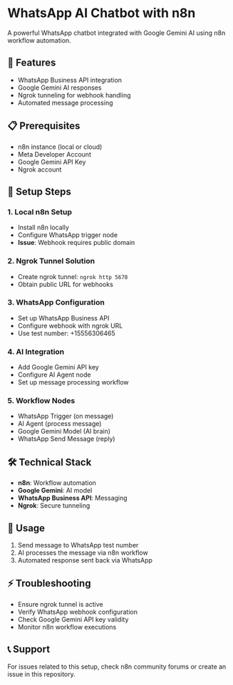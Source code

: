 # WhatsApp AI Chatbot with n8n

A powerful WhatsApp chatbot integrated with Google Gemini AI using n8n workflow automation.

## 🚀 Features

- WhatsApp Business API integration
- Google Gemini AI responses
- Ngrok tunneling for webhook handling
- Automated message processing

## 📋 Prerequisites

- n8n instance (local or cloud)
- Meta Developer Account
- Google Gemini API Key
- Ngrok account

## 🔧 Setup Steps

### 1. Local n8n Setup
- Install n8n locally
- Configure WhatsApp trigger node
- **Issue**: Webhook requires public domain

### 2. Ngrok Tunnel Solution
- Create ngrok tunnel: `ngrok http 5678`
- Obtain public URL for webhooks

### 3. WhatsApp Configuration
- Set up WhatsApp Business API
- Configure webhook with ngrok URL
- Use test number: +15556306465

### 4. AI Integration
- Add Google Gemini API key
- Configure AI Agent node
- Set up message processing workflow

### 5. Workflow Nodes
- WhatsApp Trigger (on message)
- AI Agent (process message) 
- Google Gemini Model (AI brain)
- WhatsApp Send Message (reply)

## 🛠️ Technical Stack

- **n8n**: Workflow automation
- **Google Gemini**: AI model
- **WhatsApp Business API**: Messaging
- **Ngrok**: Secure tunneling


## 🎯 Usage

1. Send message to WhatsApp test number
2. AI processes the message via n8n workflow
3. Automated response sent back via WhatsApp

## ⚡ Troubleshooting

- Ensure ngrok tunnel is active
- Verify WhatsApp webhook configuration
- Check Google Gemini API key validity
- Monitor n8n workflow executions

## 📞 Support

For issues related to this setup, check n8n community forums or create an issue in this repository.
